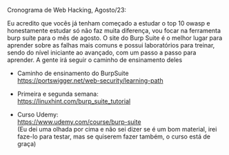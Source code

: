 Cronograma de Web Hacking, Agosto/23:   

Eu acredito que vocês já tenham começado a estudar o top 10 owasp e honestamente estudar só não faz muita diferença, vou focar na ferramenta burp suíte para o mês de agosto.
O site do Burp Suite é o melhor lugar para aprender sobre as falhas mais comuns e possui laboratórios para treinar, sendo do nível iniciante ao avançado, com um passo a passo para aprender.
A gente irá seguir o caminho de ensinamento deles   

- Caminho de ensinamento do BurpSuite   
https://portswigger.net/web-security/learning-path   

- Primeira e segunda semana:   
https://linuxhint.com/burp_suite_tutorial   

- Curso Udemy:  
https://www.udemy.com/course/burp-suite   
(Eu dei uma olhada por cima e não sei dizer se é um bom material, irei faze-lo para testar, mas se quiserem fazer também, o curso está de graça)

